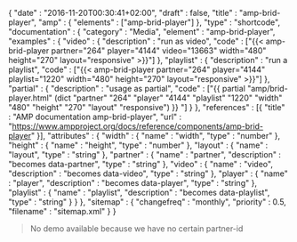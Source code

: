 {
    "date" : "2016-11-20T00:30:41+02:00",
    "draft" : false,
    "title" : "amp-brid-player",
    "amp" : {
        "elements" : ["amp-brid-player"]
    },
    "type" : "shortcode",
    "documentation" : {
        "category" : "Media",
        "element" : "amp-brid-player",
        "examples" : {
            "video" : {
              "description" : "run as video",
              "code" : ["{{< amp-brid-player partner=\"264\" player=\"4144\" video=\"13663\" width=\"480\" height=\"270\" layout=\"responsive\" >}}"]
            },
             "playlist" : {
               "description" : "run a playlist",
               "code" : ["{{< amp-brid-player partner=\"264\" player=\"4144\" playlist=\"1220\" width=\"480\" height=\"270\" layout=\"responsive\" >}}"]
             },
              "partial" : {
                "description" : "usage as partial",
                "code" : ["{{ partial \"amp/brid-player.html\" (dict \"partner\" \"264\" \"player\" \"4144\" \"playlist\" \"1220\" \"width\" \"480\" \"height\" \"270\" \"layout\" \"responsive\") }} "]
              }
        },
        "references" : [{
            "title" : "AMP documentation amp-brid-player",
            "url" : "https://www.ampproject.org/docs/reference/components/amp-brid-player"
        }],
        "attributes" : {
            "width" : {
               "name" : "width",
               "type" : "number"
            },
            "height" : {
               "name" : "height",
               "type" : "number"
            },
            "layout" : {
               "name" : "layout",
               "type" : "string"
            },
            "partner" : {
                "name" : "partner",
                "description" : "becomes data-partner",
                "type" : "string"
            },
            "video" : {
                "name" : "video",
                "description" : "becomes data-video",
                "type" : "string"
            },
            "player" : {
                "name" : "player",
                "description" : "becomes data-player",
                "type" : "string"
            },
            "playlist" : {
                "name" : "playlist",
                "description" : "becomes data-playlist",
                "type" : "string"
            }
        }
    },
    "sitemap" : {
      "changefreq" : "monthly",
      "priority" : 0.5,
      "filename" : "sitemap.xml"
    }
}

> No demo available because we have no certain partner-id